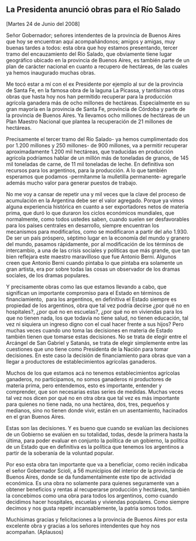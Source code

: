 La Presidenta anunció obras para el Río Salado
----------------------------------------------

[Martes 24 de Junio del 2008]

Señor Gobernador; señores intendentes de la provincia de Buenos Aires
que hoy se encuentran aquí acompañándonos; amigos y amigas, muy buenas
tardes a todos: esta obra que hoy estamos presentando, tercer tramo del
encauzamiento del Río Salado, que obviamente tiene lugar geográfico
ubicado en la provincia de Buenos Aires, es también parte de un plan de
carácter nacional en cuanto a recupero de hectáreas, de las cuales ya
hemos inaugurado muchas obras.

Me tocó estar a mí con el ex Presidente por ejemplo al sur de la
provincia de Santa Fe, en la famosa obra de la laguna La Picassa, y
tantísimas otras obras que hasta hoy nos han permitido recuperar para la
producción agrícola ganadera más de ocho millones de hectáreas.
Especialmente en su gran mayoría en la provincia de Santa Fe, provincia
de Córdoba y parte de la provincia de Buenos Aires. Ya llevamos ocho
millones de hectáreas de un Plan Maestro Nacional que plantea la
recuperación de 21 millones de hectáreas.

Precisamente el tercer tramo del Río Salado- ya hemos cumplimentado dos
por 1.200 millones y 250 millones- de 900 millones, va a permitir
recuperar aproximadamente 1.200 mil hectáreas, que traducidas en
producción agrícola podríamos hablar de un millón más de toneladas de
granos, de 145 mil toneladas de carne, de 11 mil toneladas de leche. En
definitiva son recursos para los argentinos, para la producción. A lo
que también esperamos que podamos -permítanme la mulletilla permanente-
agregarle además mucho valor para generar puestos de trabajo.

No me voy a cansar de repetir una y mil veces que la clave del proceso
de acumulación en la Argentina debe ser el valor agregado. Porque ya
vimos alguna experiencia histórica en cuanto a ser exportadores netos de
materia prima, que duró lo que duraron los ciclos económicos mundiales,
que normalmente, como todos ustedes saben, cuando suelen ser
desfavorables para los países centrales en desarrollo, siempre
encuentran los mecanismos para modificarlos, como se modificaron a
partir del año 1.930. De ser un país próspero, séptimo lugar en la
economía del mundo y granero del mundo, pasamos rápidamente, por al
modificación de los términos de intercambio, a una de las crisis
sociales y políticas que más grande, que tan bien reflejara este maestro
maravilloso que fue Antonio Berni. Algunos creen que Antonio Berni
cuando pintaba lo que pintaba era solamente un gran artista, era por
sobre todas las cosas un observador de los dramas sociales, de los
dramas populares.

Y precisamente obras como las que estamos llevando a cabo, que
significan un importante compromiso para el Estado en términos de
financiamiento,  para los argentinos, en definitiva el Estado siempre es
propiedad de los argentinos, obra que tal vez podría decirse ¿por qué no
en hospitales?, ¿por qué no en escuelas?, ¿por qué no en viviendas para
los que no tienen nada, los que todavía no tiene salud, no tienen
educación, tal vez ni siquiera un ingreso digno con el cual hacer frente
a sus hijos? Pero muchas veces cuando uno toma las decisiones en materia
de Estado también tienen que tomarse estas decisiones. No se trata de
elegir entre el Arcángel de San Gabriel y Satanás, se trata de elegir
simplemente entre las cuestiones que uno tiene como Presidenta de la
Nación para tomar decisiones. En este caso la decisión de financiamiento
para obras que van a llegar a productores de establecimientos agrícolas
ganaderos.

Muchos de los que estamos acá no tenemos establecimientos agrícolas
ganaderos, no participamos, no somos ganaderos ni productores de materia
prima, pero entendemos, esto es importante, entender y comprender, que
son necesarias estas series de medidas. Muchas veces tal vez nos dicen
por qué no en otra obra que tal vez es más importante para quienes no
tiene nada, no una hectárea, dos, tres, pequeños y medianos, sino no
tienen donde vivir, están en un asentamiento, hacinados en el gran
Buenos Aires.

Estas son las decisiones. Y es bueno que cuando se evalúan las
decisiones de un Gobierno se evalúen en su totalidad, todas, desde la
primera hasta la última, para poder evaluar en conjunto la política de
un gobierno, la política de un Estado que en definitiva es la política
que tenemos los argentinos a partir de la soberanía de la voluntad
popular.

Por eso esta obra tan importante que va a beneficiar, como recién
indicaba el señor Gobernador Scioli, a 56 municipios del interior de la
provincia de Buenos Aires, donde se da fundamentalmente este tipo de
actividad económica. Es una obra no solamente para quienes seguramente
van a obtener beneficios y rentas al recuperarse producción y hectáreas,
también la concebimos como una obra para todos los argentinos, como
cuando decidimos hacer hospitales, escuelas y viviendas populares. Como
siempre decimos y nos gusta repetir incansablemente, la patria somos
todos.

Muchísimas gracias y felicitaciones a la provincia de Buenos Aires por
esta excelente obra y gracias a los señores intendentes que hoy nos
acompañan. (Aplausos)
